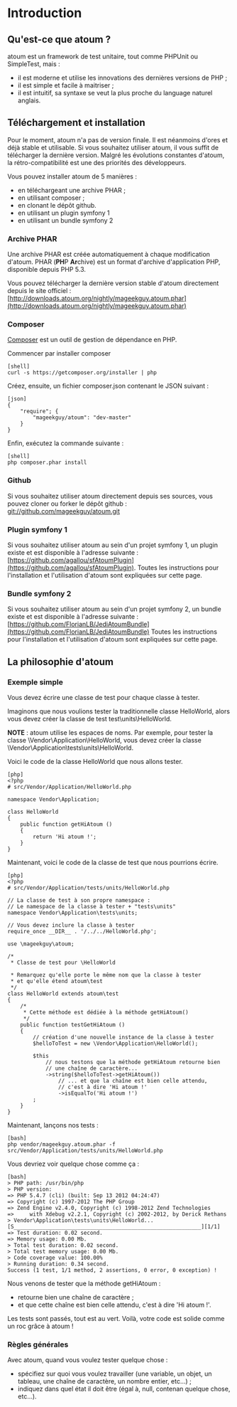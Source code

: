 # Introduction

## Qu'est-ce que atoum ?

atoum est un framework de test unitaire, tout comme PHPUnit ou SimpleTest, mais :

* il est moderne et utilise les innovations des dernières versions de PHP ;
* il est simple et facile à maitriser ;
* il est intuitif, sa syntaxe se veut la plus proche du language naturel anglais.


## Téléchargement et installation

Pour le moment, atoum n'a pas de version finale. Il est néanmoins d'ores et déjà stable et utilisable.
Si vous souhaitez utiliser atoum, il vous suffit de télécharger la dernière version.
Malgré les évolutions constantes d'atoum, la rétro-compatibilité est une des priorités des développeurs.

Vous pouvez installer atoum de 5 manières :

* en téléchargeant une archive PHAR ;
* en utilisant composer ;
* en clonant le dépôt github.
* en utilisant un plugin symfony 1
* en utilisant un bundle symfony 2


### Archive PHAR

Une archive PHAR est créée automatiquement à chaque modification d'atoum. PHAR (**PH**P **Ar**chive) est un format d'archive d'application PHP, disponible depuis PHP 5.3.

Vous pouvez télécharger la dernière version stable d'atoum directement depuis le site officiel : [http://downloads.atoum.org/nightly/mageekguy.atoum.phar](http://downloads.atoum.org/nightly/mageekguy.atoum.phar)


### Composer

[Composer](http://getcomposer.org) est un outil de gestion de dépendance en PHP.

Commencer par installer composer

    [shell]
    curl -s https://getcomposer.org/installer | php

Créez, ensuite, un fichier composer.json contenant le JSON suivant : 

    [json]
    {
        "require"; {
            "mageekguy/atoum": "dev-master"
        }
    }

Enfin, exécutez la commande suivante :

    [shell]
    php composer.phar install


### Github

Si vous souhaitez utiliser atoum directement depuis ses sources, vous pouvez cloner ou forker le dépôt github :
[git://github.com/mageekguy/atoum.git](git://github.com/mageekguy/atoum.git)


### Plugin symfony 1

Si vous souhaitez utiliser atoum au sein d'un projet symfony 1, un plugin existe et est disponible à l'adresse suivante :
[https://github.com/agallou/sfAtoumPlugin](https://github.com/agallou/sfAtoumPlugin).
Toutes les instructions pour l'installation et l'utilisation d'atoum sont expliquées sur cette page.


### Bundle symfony 2

Si vous souhaitez utiliser atoum au sein d'un projet symfony 2, un bundle existe et est disponible à l'adresse suivante :
[https://github.com/FlorianLB/JediAtoumBundle](https://github.com/FlorianLB/JediAtoumBundle)
Toutes les instructions pour l'installation et l'utilisation d'atoum sont expliquées sur cette page.


## La philosophie d'atoum

### Exemple simple

Vous devez écrire une classe de test pour chaque classe à tester.

Imaginons que nous voulions tester la traditionnelle classe HelloWorld, alors vous devez créer la classe de test test\units\HelloWorld.

**NOTE** : atoum utilise les espaces de noms. Par exemple, pour tester la classe \Vendor\Application\HelloWorld,
vous devez créer la classe \Vendor\Application\tests\units\HelloWorld.

Voici le code de la classe HelloWorld que nous allons tester.

    [php]
    <?php
    # src/Vendor/Application/HelloWorld.php

    namespace Vendor\Application;

    class HelloWorld
    {
        public function getHiAtoum ()
        {
            return 'Hi atoum !';
        }
    }

Maintenant, voici le code de la classe de test que nous pourrions écrire.

    [php]
    <?php
    # src/Vendor/Application/tests/units/HelloWorld.php

    // La classe de test à son propre namespace :
    // Le namespace de la classe à tester + "tests\units"
    namespace Vendor\Application\tests\units;

    // Vous devez inclure la classe à tester
    require_once __DIR__ . '/../../HelloWorld.php';

    use \mageekguy\atoum;

    /*
     * Classe de test pour \HelloWorld

     * Remarquez qu'elle porte le même nom que la classe à tester
     * et qu'elle étend atoum\test
     */
    class HelloWorld extends atoum\test
    {
        /*
         * Cette méthode est dédiée à la méthode getHiAtoum()
         */
        public function testGetHiAtoum ()
        {
            // création d'une nouvelle instance de la classe à tester
            $helloToTest = new \Vendor\Application\HelloWorld();

            $this
                // nous testons que la méthode getHiAtoum retourne bien
                // une chaîne de caractère...
                ->string($helloToTest->getHiAtoum())
                    // ... et que la chaîne est bien celle attendu,
                    // c'est à dire 'Hi atoum !'
                    ->isEqualTo('Hi atoum !')
            ;
        }
    }

Maintenant, lançons nos tests :

    [bash]
    php vendor/mageekguy.atoum.phar -f src/Vendor/Application/tests/units/HelloWorld.php

Vous devriez voir quelque chose comme ça :

    [bash]
    > PHP path: /usr/bin/php
    > PHP version:
    => PHP 5.4.7 (cli) (built: Sep 13 2012 04:24:47)
    => Copyright (c) 1997-2012 The PHP Group
    => Zend Engine v2.4.0, Copyright (c) 1998-2012 Zend Technologies
    =>     with Xdebug v2.2.1, Copyright (c) 2002-2012, by Derick Rethans
    > Vendor\Application\tests\units\HelloWorld...
    [S___________________________________________________________][1/1]
    => Test duration: 0.02 second.
    => Memory usage: 0.00 Mb.
    > Total test duration: 0.02 second.
    > Total test memory usage: 0.00 Mb.
    > Code coverage value: 100.00%
    > Running duration: 0.34 second.
    Success (1 test, 1/1 method, 2 assertions, 0 error, 0 exception) !


Nous venons de tester que la méthode getHiAtoum :

* retourne bien une chaîne de caractère ;
* et que cette chaîne est bien celle attendu, c'est à dire 'Hi atoum !'.

Les tests sont passés, tout est au vert. Voilà, votre code est solide comme un roc grâce à atoum !


### Règles générales

Avec atoum, quand vous voulez tester quelque chose :

* spécifiez sur quoi vous voulez travailler (une variable, un objet, un tableau, une chaîne de caractère, un nombre entier, etc...) ;
* indiquez dans quel état il doit être (égal à, null, contenan quelque chose, etc...).